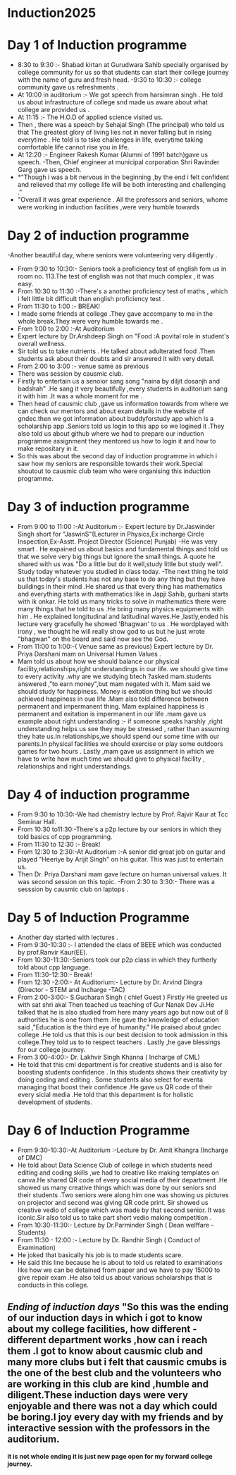 # Induction2025
# Day 1 of Induction programme 
- 8:30 to 9:30 :- Shabad kirtan at Gurudwara Sahib specially organised by college community for us so that students can start their college journey with the name  of guru and fresh head.
-9:30 to 10:30 :- college community gave us refreshments .
 - At 10:00 in auditorium :- We got speech from  harsimran singh . He told us about infrastructure of college snd made us aware about what college are provided us .
 - At  11:15 :- The H.O.D of applied science visited us.
 - Then , there was a speech by Sehajal Singh (The principal) who told us that The greatest glory of living lies not in never falling but in rising everytime . He told is to tske challenges in life, everytime taking comfortable life cannot rise you in life. 
 - At 12:20 :- Engineer Rakesh Kumar (Alumni of 1991 batch)gave us speech.
-Then, Chief engineer at municipal corporation Shri Ravinder Garg gave us speech.
- *"Though i was a bit nervous in the beginning ,by the end i felt confident and relieved that my college life will be both interesting and challenging ."
- "Overall it was great experience . All the professors and seniors, whome were working in induction facilities ,were very humble towards 
# Day 2 of induction programme
-Another beautiful day, where seniors were volunteering very diligently .
- From 9:30 to 10:30:- Seniors took a proficiency test of english fom us in room no. 113.The test of english was not that much complex , it was easy.
- From 10:30 to 11:30 :-There's a another proficiency test of maths , which i felt little bit difficult than english proficiency test .
- From  11:30 to 1:00 :- BREAK!
- I made some friends at college .They gave accompany to me in the whole break.They were very humble towards me .
- From 1:00 to 2:00 :-At Auditorium
- Expert lecture by Dr.Arshdeep Singh on "Food :A povital role in  student's overall  wellness.
- Sir told us to take nutrients . He talked about adulterated food .Then students ask about their doubts and sir answered it with  very detail.
- From 2:00 to 3:00  :- venue same as previous
- There was session by causmic club.
- Firstly to entertain us a senoior sang song "naina by  diljit dosanjh and badshah" .He sang it very beautifully ,every students in auditorium sang it with him .It was a whole moment for me .
- Then head of causmic club ,gave us information towards from where we can check our mentors and about exam details in the website of gndec.then we got information about buddyforstudy app  which is a scholarship app .Seniors told us login to this app so we logined it .They also told us about github where we had to prepare our induction programme assignment they mentored us how to login it and how to make repositary in it.
- So this was about the second day of induction programme in which i saw how  my seniors are responsible towards their work.Special shoutout to causmic club team who were organising this induction programme.
# Day 3 of induction programme
- From 9:00 to 11:00 :-At Auditorium :- Expert lecture by Dr.Jaswinder Singh short for "JaswinS"(Lecturer in Physics,Ex incharge Circle Inspection,Ex-Asstt. Project Director (Science) Punjab) 
-He was very smart . He  expained us  about basics and fundamental things and told us that we  solve very big things but ignore the small things. A quote he shared with us was "Do a little but do it well,study little but study  well". Study today whatever you studied in class today.
-The next thing he told us that  today's  students has not any base to do any thing but they have buildings in their mind .He shared us that every thing has mathematics and everything starts with mathematics  like in Japji Sahib, gurbani starts with ik onkar. He told us many tricks to solve in mathematics there were many things that he told to us .He bring many physics equipments with him . He explained longitudinal and latitudinal waves.He  ,lastly,ended his lecture very gracefully he showed 'Bhagwan' to us . He wordplayed with irony , we thought  he will really show god to us but he just wrote "bhagwan" on the board and said now see the God.
- From 11:00 to 1:00:-( Venue same as previous) Expert lecture by Dr. Priya Darshani mam on Universal Human Values .
- Mam told us about how we  should balance our physical facility,relationships,right understandings in our life. we should give time to every activity .why are we studying btech ?asked mam.students answered ,"to earn money",but mam negated with it. Mam said we should study for happiness. Money is exitation thing but we should achieved happiness in oue life .Mam also told difference between permanent and impermanent thing. Mam explained happiness is permanent and exitation is impermanent  in our life .mam gave us example about right understanding :- if someone speaks harshly ,right understanding helps us see they may be stressed , rather than assuming they hate us.In relationships,we should spend our some time with our parents.In physical facilities we should exercise or play some outdoors games for two hours . Lastly ,mam gave us assignment in which we have to write how  much time we should give to physical facility , relationships and right understandings.
# Day 4  of induction programme                                                                                                            
- From 9:30 to 10:30:-We had chemistry lecture by Prof. Rajvir Kaur at Tcc Seminar Hall.
- From 10:30 to11:30:-There's a  p2p lecture by our seniors in which they told basics of cpp programming.
- From 11:30 to 12:30 :- Break!
- From 12:30 to 2:30:-At Auditorium :-A senior did great job on guitar and played "Heeriye by Arijit Singh" on his guitar. This was just to entertain us.
- Then Dr. Priya Darshani mam gave lecture on human universal values. It was second session on this topic.
  -From 2:30 to 3:30:- There was a sesssion by causmic club on laptops .
# Day 5 of Induction Programme 
- Another day started with lectures .
- From 9:30-10:30 :- I attended the class of BEEE which was conducted by prof.Ranvir Kaur(EE).
- From 10:30-11:30:-Seniors took our p2p class in which they furtherly told about cpp language.
- From 11:30-12:30:- Break!
- From 12:30 -2:00:- At Auditorium:- Lecture by Dr. Arvind Dingra (Director - STEM and Incharge -TAC)
- From 2:00-3:00:- S.Gucharan Singh ( chief Guest ) Firstly He greeted us with sat shri akal Then teached us teaching of Gur Nanak Dev Ji.He talked that he is also studied from here many years ago but now out of  8 authorities he is one from them .He gave the knowledge of education said ,"Education is the third eye of humanity." He praised about gndec college .He told us that this is our best decision to took admission in this college.They told us to to respect teachers . Lastly ,he gave blessings for our college journey.
- From 3:00-4:00:- Dr. Lakhvir Singh Khanna ( Incharge of CML)
- He told that this cml department is for creative students and is also for boosting students confidence . In this students shows their creativity by doing coding and editing . Some students also select for eventa managing that boost their confidence .He gave us QR code of their every sicial media .He told that this  department is for holistic development of students.
# Day 6 of Induction Programme 
- From 9:30-10:30:-At Auditorium :-Lecture by Dr. Amit Khangra (Incharge of DMC)
- He told about Data Science Club of college in which students need editing and coding skills ,we had to creative like making templates on canva.He shared  QR code of every social media of their department .He showed us many creative things which was done by our seniors snd their students .Two seniors were along him one was showing us  pictures on projector and second was giving QR code print. Sir showed us creative vedio of college which was made by that second senior. It was iconic.Sir also told us to take part short vedio making competition .
- From 10:30-11:30:- Lecture by Dr.Parminder Singh ( Dean welffare - Students)
- From 11:30 - 12:00 :- Lecture by Dr. Randhir Singh ( Conduct of Examination)
- He joked that basically his job is to made students scare.
- He said this line because he is about to told us related  to examinations like how we can be detained from paper and we have to pay 15000 to give repair exam .He  also told us about various scholarships that is conducts in this college.
## *Ending of induction days*         "So this was the ending of our induction days in which i got to know about my college facilities, how different - different department works ,how can i reach them .I got to know about causmic club and many more clubs but i felt that causmic cmubs is the one of the best club and the volunteers who are working in this club are kind ,humble and diligent.These induction days were very enjoyable and there was not a day which could be boring.I  joy every day with my friends and by interactive session with the professors in the auditorium.
**it is not whole ending it is just new page open for my forward college journey.**
  
